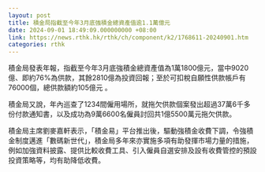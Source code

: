 ```yaml
---
layout: post
title: 積金局指截至今年3月底強積金總資產值逾1.1萬億元
date: 2024-09-01 18:49:09.000000000 +08:00
link: https://news.rthk.hk/rthk/ch/component/k2/1768611-20240901.htm
categories: rthk
---
```


積金局發表年報，指截至今年3月底強積金總資產值為1萬1800億元，當中9020億、即約76%為供款，其餘2810億為投資回報；至於可扣稅自願性供款帳戶有76000個，總供款額約105億元 。

積金局又說，年內巡查了1234間僱用場所，就拖欠供款個案發出超過37萬6千多份付款通知書，以及成功為9萬6600名僱員討回共1億5500萬元拖欠供款。

積金局主席劉麥嘉軒表示，「積金易」平台推出後，驅動強積金收費下調，令強積金制度邁進「數碼新世代」，積金局多年來亦實施多項有助發揮市場力量的措施，例如加強資料披露、提供比較收費工具、引入僱員自選安排及設有收費管控的預設投資策略等，均有助降低收費。
